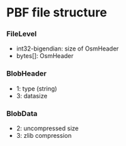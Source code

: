 # PBF file structure

### FileLevel
*   int32-bigendian: size of OsmHeader
*   bytes[]: OsmHeader

### BlobHeader
*  1: type (string)
*  3: datasize

### BlobData
*  2: uncompressed size
*  3: zlib compression
